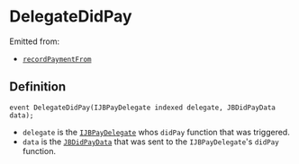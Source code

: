 # DelegateDidPay

Emitted from:

* [`recordPaymentFrom`](../write/recordpaymentfrom.md)

## Definition

```solidity
event DelegateDidPay(IJBPayDelegate indexed delegate, JBDidPayData data);
```

* `delegate` is the [`IJBPayDelegate`](../../../interfaces/ijbpaydelegate.sol) whos `didPay` function that was triggered.
* `data` is the [`JBDidPayData`](../../../data-structures/jbdidpaydata.sol) that was sent to the `IJBPayDelegate`'s `didPay` function.